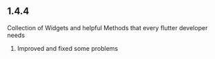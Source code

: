 ## 1.4.4

Collection of Widgets and helpful Methods that every flutter developer needs

1. Improved and fixed some problems
